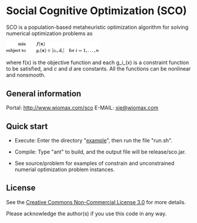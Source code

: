 Social Cognitive Optimization (SCO)
===================================

SCO is a population-based metaheuristic optimization algorithm for solving numerical optimization problems as

<img src="https://github.com/xfxie/sco/blob/master/image/nop.png" width="50%" />

where f(x) is the objective function and each g_i_(x) is a constraint function to be satisfied, and _c_ and _d_ are constants. All the functions can be nonlinear and nonsmooth.

General information
-------------------

Portal: http://www.wiomax.com/sco
E-MAIL: xie@wiomax.com

Quick start
-----------

- Execute: Enter the directory "[example](https://github.com/xfxie/sco/tree/master/example)", then run the file "run.sh".

- Compile: Type "ant" to build, and the output file will be release/sco.jar. 

- See source/problem for examples of constrain and unconstrained numerial optimization problem instances.

License
-------

See the [Creative Commons Non-Commercial License 3.0](https://creativecommons.org/licenses/by-nc/3.0/us/) for more details.

Please acknowledge the author(s) if you use this code in any way.

